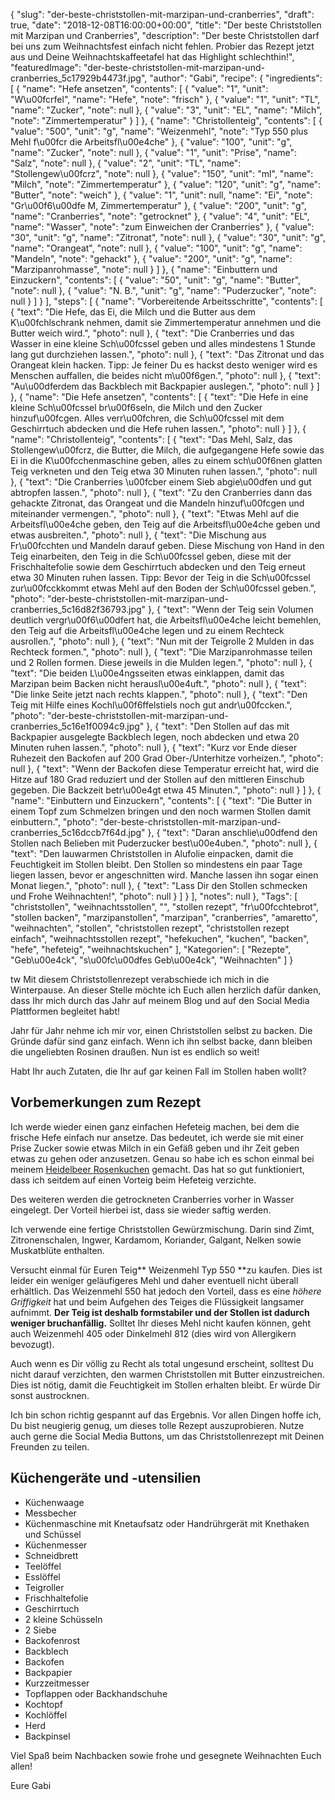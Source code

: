 {
    "slug": "der-beste-christstollen-mit-marzipan-und-cranberries",
    "draft": true,
    "date": "2018-12-08T16:00:00+00:00",
    "title": "Der beste Christstollen mit Marzipan und Cranberries",
    "description": "Der beste Christstollen darf bei uns zum Weihnachtsfest einfach nicht fehlen. Probier das Rezept jetzt aus und Deine Weihnachtskaffeetafel hat das Highlight schlechthin!",
    "featuredImage": "der-beste-christstollen-mit-marzipan-und-cranberries_5c17929b4473f.jpg",
    "author": "Gabi",
    "recipe": {
        "ingredients": [
            {
                "name": "Hefe ansetzen",
                "contents": [
                    {
                        "value": "1",
                        "unit": "W\u00fcrfel",
                        "name": "Hefe",
                        "note": "frisch"
                    },
                    {
                        "value": "1",
                        "unit": "TL",
                        "name": "Zucker",
                        "note": null
                    },
                    {
                        "value": "3",
                        "unit": "EL",
                        "name": "Milch",
                        "note": "Zimmertemperatur"
                    }
                ]
            },
            {
                "name": "Christollenteig",
                "contents": [
                    {
                        "value": "500",
                        "unit": "g",
                        "name": "Weizenmehl",
                        "note": "Typ 550 plus Mehl f\u00fcr die Arbeitsfl\u00e4che"
                    },
                    {
                        "value": "100",
                        "unit": "g",
                        "name": "Zucker",
                        "note": null
                    },
                    {
                        "value": "1",
                        "unit": "Prise",
                        "name": "Salz",
                        "note": null
                    },
                    {
                        "value": "2",
                        "unit": "TL",
                        "name": "Stollengew\u00fcrz",
                        "note": null
                    },
                    {
                        "value": "150",
                        "unit": "ml",
                        "name": "Milch",
                        "note": "Zimmertemperatur"
                    },
                    {
                        "value": "120",
                        "unit": "g",
                        "name": "Butter",
                        "note": "weich"
                    },
                    {
                        "value": "1",
                        "unit": null,
                        "name": "Ei",
                        "note": "Gr\u00f6\u00dfe M, Zimmertemperatur"
                    },
                    {
                        "value": "200",
                        "unit": "g",
                        "name": "Cranberries",
                        "note": "getrocknet"
                    },
                    {
                        "value": "4",
                        "unit": "EL",
                        "name": "Wasser",
                        "note": "zum Einweichen der Cranberries"
                    },
                    {
                        "value": "30",
                        "unit": "g",
                        "name": "Zitronat",
                        "note": null
                    },
                    {
                        "value": "30",
                        "unit": "g",
                        "name": "Orangeat",
                        "note": null
                    },
                    {
                        "value": "100",
                        "unit": "g",
                        "name": "Mandeln",
                        "note": "gehackt"
                    },
                    {
                        "value": "200",
                        "unit": "g",
                        "name": "Marzipanrohmasse",
                        "note": null
                    }
                ]
            },
            {
                "name": "Einbuttern und Einzuckern",
                "contents": [
                    {
                        "value": "50",
                        "unit": "g",
                        "name": "Butter",
                        "note": null
                    },
                    {
                        "value": "N. B.",
                        "unit": "g",
                        "name": "Puderzucker",
                        "note": null
                    }
                ]
            }
        ],
        "steps": [
            {
                "name": "Vorbereitende Arbeitsschritte",
                "contents": [
                    {
                        "text": "Die Hefe, das Ei, die Milch und die Butter aus dem K\u00fchlschrank nehmen, damit sie Zimmertemperatur annehmen und die Butter weich wird.",
                        "photo": null
                    },
                    {
                        "text": "Die Cranberries und das Wasser in eine kleine Sch\u00fcssel geben und alles mindestens 1 Stunde lang gut durchziehen lassen.",
                        "photo": null
                    },
                    {
                        "text": "Das Zitronat und das Orangeat klein hacken. Tipp: Je feiner Du es hackst desto weniger wird es Menschen auffallen, die beides nicht m\u00f6gen.",
                        "photo": null
                    },
                    {
                        "text": "Au\u00dferdem das Backblech mit Backpapier auslegen.",
                        "photo": null
                    }
                ]
            },
            {
                "name": "Die Hefe ansetzen",
                "contents": [
                    {
                        "text": "Die Hefe in eine kleine Sch\u00fcssel br\u00f6seln, die Milch und den Zucker hinzuf\u00fcgen. Alles verr\u00fchren, die Sch\u00fcssel mit dem Geschirrtuch abdecken und die Hefe ruhen lassen.",
                        "photo": null
                    }
                ]
            },
            {
                "name": "Christollenteig",
                "contents": [
                    {
                        "text": "Das Mehl, Salz, das Stollengew\u00fcrz, die Butter, die Milch, die aufgegangene Hefe sowie das Ei in die K\u00fcchenmaschine geben, alles zu einem sch\u00f6nen glatten Teig verkneten und den Teig etwa 30 Minuten ruhen lassen.",
                        "photo": null
                    },
                    {
                        "text": "Die Cranberries \u00fcber einem Sieb abgie\u00dfen und gut abtropfen lassen.",
                        "photo": null
                    },
                    {
                        "text": "Zu den Cranberries dann das gehackte Zitronat, das Orangeat und die Mandeln hinzuf\u00fcgen und miteinander vermengen.",
                        "photo": null
                    },
                    {
                        "text": "Etwas Mehl auf die Arbeitsfl\u00e4che geben, den Teig auf die Arbeitsfl\u00e4che geben und etwas ausbreiten.",
                        "photo": null
                    },
                    {
                        "text": "Die Mischung aus Fr\u00fcchten und Mandeln darauf geben. Diese Mischung von Hand in den Teig einarbeiten, den Teig in die Sch\u00fcssel geben, diese mit der Frischhaltefolie sowie dem Geschirrtuch abdecken und den Teig erneut etwa 30 Minuten ruhen lassen. Tipp: Bevor der Teig in die Sch\u00fcssel zur\u00fcckkommt etwas Mehl auf den Boden der Sch\u00fcssel geben.",
                        "photo": "der-beste-christstollen-mit-marzipan-und-cranberries_5c16d82f36793.jpg"
                    },
                    {
                        "text": "Wenn der Teig sein Volumen deutlich vergr\u00f6\u00dfert hat, die Arbeitsfl\u00e4che leicht bemehlen, den Teig auf die Arbeitsfl\u00e4che legen und zu einem Rechteck ausrollen.",
                        "photo": null
                    },
                    {
                        "text": "Nun mit der Teigrolle 2 Mulden in das Rechteck formen.",
                        "photo": null
                    },
                    {
                        "text": "Die Marzipanrohmasse teilen und 2 Rollen formen. Diese jeweils in die Mulden legen.",
                        "photo": null
                    },
                    {
                        "text": "Die beiden L\u00e4ngsseiten etwas einklappen, damit das Marzipan beim Backen nicht herausl\u00e4uft.",
                        "photo": null
                    },
                    {
                        "text": "Die linke Seite jetzt  nach rechts klappen.",
                        "photo": null
                    },
                    {
                        "text": "Den Teig mit Hilfe eines Kochl\u00f6ffelstiels noch gut andr\u00fccken.",
                        "photo": "der-beste-christstollen-mit-marzipan-und-cranberries_5c16e1f0094c9.jpg"
                    },
                    {
                        "text": "Den Stollen auf das mit Backpapier ausgelegte Backblech legen, noch abdecken und etwa 20 Minuten ruhen lassen.",
                        "photo": null
                    },
                    {
                        "text": "Kurz vor Ende dieser Ruhezeit den Backofen auf 200 Grad Ober-\/Unterhitze vorheizen.",
                        "photo": null
                    },
                    {
                        "text": "Wenn der Backofen diese Temperatur erreicht hat, wird die Hitze auf 180 Grad reduziert und der Stollen auf den mittleren Einschub gegeben. Die Backzeit betr\u00e4gt etwa 45 Minuten.",
                        "photo": null
                    }
                ]
            },
            {
                "name": "Einbuttern und Einzuckern",
                "contents": [
                    {
                        "text": "Die Butter in einem Topf zum Schmelzen bringen und den noch warmen Stollen damit einbuttern.",
                        "photo": "der-beste-christstollen-mit-marzipan-und-cranberries_5c16dccb7f64d.jpg"
                    },
                    {
                        "text": "Daran anschlie\u00dfend den Stollen nach Belieben mit Puderzucker best\u00e4uben.",
                        "photo": null
                    },
                    {
                        "text": "Den lauwarmen Christstollen in Alufolie einpacken, damit die Feuchtigkeit im Stollen bleibt. Den Stollen so mindestens ein paar Tage liegen lassen, bevor er angeschnitten wird. Manche lassen ihn sogar einen Monat liegen.",
                        "photo": null
                    },
                    {
                        "text": "Lass Dir den  Stollen schmecken und Frohe Weihnachten!",
                        "photo": null
                    }
                ]
            }
        ],
        "notes": null
    },
    "Tags": [
        "christstollen",
        "weihnachtsstollen",
        "",
        "stollen rezept",
        "fr\u00fcchtebrot",
        "stollen backen",
        "marzipanstollen",
        "marzipan",
        "cranberries",
        "amaretto",
        "weihnachten",
        "stollen",
        "christstollen rezept",
        "christstollen rezept einfach",
        "weihnachtsstollen rezept",
        "hefekuchen",
        "kuchen",
        "backen",
        "hefe",
        "hefeteig",
        "weihnachtskuchen"
    ],
    "Kategorien": [
        "Rezepte",
        "Geb\u00e4ck",
        "s\u00fc\u00dfes Geb\u00e4ck",
        "Weihnachten"
    ]
}

tw
Mit diesem Christstollenrezept verabschiede ich mich in die Winterpause. An dieser Stelle möchte ich Euch allen herzlich dafür danken, dass Ihr mich durch das Jahr auf meinem Blog und auf den Social Media Plattformen begleitet habt!

Jahr für Jahr nehme ich mir vor, einen Christstollen selbst zu backen. Die Gründe dafür sind ganz einfach. Wenn ich ihn selbst backe, dann bleiben die ungeliebten Rosinen draußen. Nun ist es endlich so weit!

Habt Ihr auch Zutaten, die Ihr auf gar keinen Fall im Stollen haben wollt?

## Vorbemerkungen zum Rezept

Ich werde wieder einen ganz einfachen Hefeteig machen, bei dem die frische Hefe einfach nur ansetze. Das bedeutet, ich werde sie mit einer Prise Zucker sowie etwas Milch in ein Gefäß geben und ihr Zeit geben etwas zu gehen oder anzusetzen. Genau so habe ich es schon einmal bei meinem [Heidelbeer Rosenkuchen](https://kochfokus.de/artikel/heidelbeer-rosenkuchen-eine-su-e-ss-e-versuchung/ "Heidelbeer Rosenkuchen") gemacht. Das hat so gut funktioniert, dass ich seitdem auf einen Vorteig beim Hefeteig verzichte.

Des weiteren werden die getrockneten Cranberries vorher in Wasser eingelegt. Der Vorteil hierbei ist, dass sie wieder saftig werden.

Ich verwende eine fertige Christstollen Gewürzmischung. Darin sind Zimt, Zitronenschalen, Ingwer, Kardamom, Koriander, Galgant, Nelken sowie Muskatblüte enthalten.

Versucht einmal für Euren Teig** Weizenmehl Typ 550 **zu kaufen. Dies ist leider ein weniger geläufigeres Mehl und daher eventuell nicht überall erhältlich. Das Weizenmehl 550 hat jedoch den Vorteil, dass es eine *höhere Griffigkeit* hat und beim Aufgehen des Teiges die Flüssigkeit langsamer aufnimmt. **Der Teig ist deshalb formstabiler und der Stollen ist dadurch weniger bruchanfällig.** Solltet Ihr dieses Mehl nicht kaufen können, geht auch Weizenmehl 405 oder Dinkelmehl 812 (dies wird von Allergikern bevozugt).

Auch wenn es Dir völlig zu Recht als total ungesund erscheint, solltest Du nicht darauf verzichten, den warmen Christstollen mit Butter einzustreichen. Dies ist nötig, damit die Feuchtigkeit im Stollen erhalten bleibt. Er würde Dir sonst austrocknen.

Ich bin schon richtig gespannt auf das Ergebnis. Vor allen Dingen hoffe ich, Du bist neugierig genug, um dieses tolle Rezept auszuprobieren. Nutze auch gerne die Social Media Buttons, um das Christstollenrezept mit Deinen Freunden zu teilen.

 

## Küchengeräte und -utensilien

- Küchenwaage
- Messbecher
- Küchenmaschine mit Knetaufsatz oder Handrührgerät mit Knethaken und Schüssel
- Küchenmesser
- Schneidbrett
- Teelöffel
- Esslöffel
- Teigroller
- Frischhaltefolie
- Geschirrtuch
- 2 kleine Schüsseln
- 2 Siebe
- Backofenrost
- Backblech
- Backofen
- Backpapier
- Kurzzeitmesser
- Topflappen oder Backhandschuhe
- Kochtopf
- Kochlöffel
- Herd
- Backpinsel

Viel Spaß beim Nachbacken sowie frohe und gesegnete Weihnachten Euch allen!

Eure Gabi
